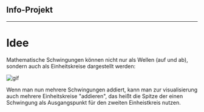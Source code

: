 ## **Info-Projekt**

---

# Idee

Mathematische Schwingungen können nicht nur als Wellen (auf und ab), sondern auch als Einheitskreise dargestellt werden:

![gif](https://upload.wikimedia.org/wikipedia/commons/thumb/f/f3/Sinus_und_Cosinus_am_Einheitskreis.gif/800px-Sinus_und_Cosinus_am_Einheitskreis.gif)

Wenn man nun mehrere Schwingungen addiert, kann man zur visualisierung auch mehrere Einheitskreise "addieren", das heißt die Spitze der einen Schwingung als Ausgangspunkt für den zweiten Einheistkreis nutzen.